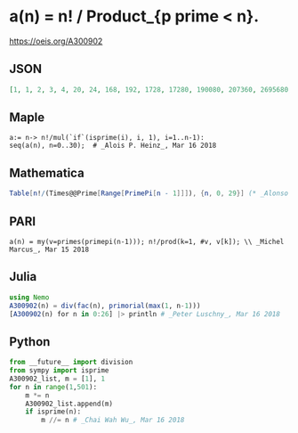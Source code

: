 # a\(n\) \= n\! / Product\_\{p prime < n\}\.
https://oeis.org/A300902
## JSON
```JSON
[1, 1, 2, 3, 4, 20, 24, 168, 192, 1728, 17280, 190080, 207360, 2695680, 2903040, 43545600, 696729600, 11844403200, 12541132800, 238281523200, 250822656000, 5267275776000, 115880067072000, 2665241542656000, 2781121609728000, 69528040243200000, 1807729046323200000]
```
## Maple
```Maple
a:= n-> n!/mul(`if`(isprime(i), i, 1), i=1..n-1):
seq(a(n), n=0..30);  # _Alois P. Heinz_, Mar 16 2018
```
## Mathematica
```Mathematica
Table[n!/(Times@@Prime[Range[PrimePi[n - 1]]]), {n, 0, 29}] (* _Alonso del Arte_, Mar 25 2018 *)
```
## PARI
```PARI
a(n) = my(v=primes(primepi(n-1))); n!/prod(k=1, #v, v[k]); \\ _Michel Marcus_, Mar 15 2018
```
## Julia
```Julia
using Nemo
A300902(n) = div(fac(n), primorial(max(1, n-1)))
[A300902(n) for n in 0:26] |> println # _Peter Luschny_, Mar 16 2018
```
## Python
```Python
from __future__ import division
from sympy import isprime
A300902_list, m = [1], 1
for n in range(1,501):
    m *= n
    A300902_list.append(m)
    if isprime(n):
        m //= n # _Chai Wah Wu_, Mar 16 2018
```
